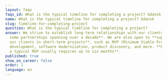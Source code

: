 ```yaml
---
layout: faqs
faqs_id: What is the typical timeline for completing a project? Gdansk
name: What is the typical timeline for completing a project? Gdansk
slug: timeline-for-completing-project
question: What is the typical timeline for completing a project?
answer: We strive to establish long-term relationships with our clients, **with
  some partnerships spanning over a decade**. We are also open to **supporting
  our clients in short-term projects**, such as MVP (Minimum Viable Product)
  development, software modernization, product discovery, and more. **Developing
  a typical MVP usually requires up to six months**.
published: true
show_on_career: false
order: 1
language: en
---
```

